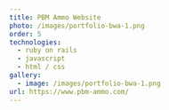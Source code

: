 ```yaml
---
title: PBM Ammo Website
photo: /images/portfolio-bwa-1.png
order: 5
technologies:
  - ruby on rails    
  - javascript
  - html / css
gallery:
  - image: /images/portfolio-bwa-1.png
url: https://www.pbm-ammo.com/
---
```

